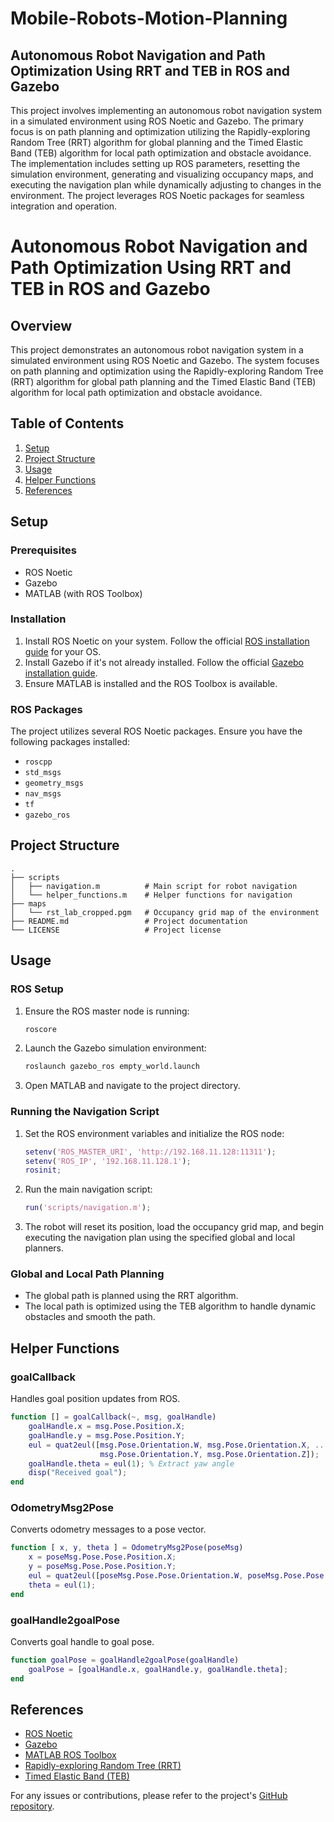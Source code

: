 # Mobile-Robots-Motion-Planning
## Autonomous Robot Navigation and Path Optimization Using RRT and TEB in ROS and Gazebo

This project involves implementing an autonomous robot navigation system in a simulated environment using ROS Noetic and Gazebo. The primary focus is on path planning and optimization utilizing the Rapidly-exploring Random Tree (RRT) algorithm for global planning and the Timed Elastic Band (TEB) algorithm for local path optimization and obstacle avoidance. The implementation includes setting up ROS parameters, resetting the simulation environment, generating and visualizing occupancy maps, and executing the navigation plan while dynamically adjusting to changes in the environment. The project leverages ROS Noetic packages for seamless integration and operation.
# Autonomous Robot Navigation and Path Optimization Using RRT and TEB in ROS and Gazebo

## Overview

This project demonstrates an autonomous robot navigation system in a simulated environment using ROS Noetic and Gazebo. The system focuses on path planning and optimization using the Rapidly-exploring Random Tree (RRT) algorithm for global path planning and the Timed Elastic Band (TEB) algorithm for local path optimization and obstacle avoidance.

## Table of Contents

1. [Setup](#setup)
2. [Project Structure](#project-structure)
3. [Usage](#usage)
4. [Helper Functions](#helper-functions)
5. [References](#references)

## Setup

### Prerequisites

- ROS Noetic
- Gazebo
- MATLAB (with ROS Toolbox)

### Installation

1. Install ROS Noetic on your system. Follow the official [ROS installation guide](http://wiki.ros.org/noetic/Installation) for your OS.
2. Install Gazebo if it's not already installed. Follow the official [Gazebo installation guide](http://gazebosim.org/tutorials?tut=install_ubuntu&cat=install).
3. Ensure MATLAB is installed and the ROS Toolbox is available.

### ROS Packages

The project utilizes several ROS Noetic packages. Ensure you have the following packages installed:

- `roscpp`
- `std_msgs`
- `geometry_msgs`
- `nav_msgs`
- `tf`
- `gazebo_ros`

## Project Structure

```
.
├── scripts
│   ├── navigation.m          # Main script for robot navigation
│   └── helper_functions.m    # Helper functions for navigation
├── maps
│   └── rst_lab_cropped.pgm   # Occupancy grid map of the environment
├── README.md                 # Project documentation
└── LICENSE                   # Project license
```

## Usage

### ROS Setup

1. Ensure the ROS master node is running:

    ```bash
    roscore
    ```

2. Launch the Gazebo simulation environment:

    ```bash
    roslaunch gazebo_ros empty_world.launch
    ```

3. Open MATLAB and navigate to the project directory.

### Running the Navigation Script

1. Set the ROS environment variables and initialize the ROS node:

    ```matlab
    setenv('ROS_MASTER_URI', 'http://192.168.11.128:11311');
    setenv('ROS_IP', '192.168.11.128.1');
    rosinit;
    ```

2. Run the main navigation script:

    ```matlab
    run('scripts/navigation.m');
    ```

3. The robot will reset its position, load the occupancy grid map, and begin executing the navigation plan using the specified global and local planners.

### Global and Local Path Planning

- The global path is planned using the RRT algorithm.
- The local path is optimized using the TEB algorithm to handle dynamic obstacles and smooth the path.

## Helper Functions

### goalCallback

Handles goal position updates from ROS.

```matlab
function [] = goalCallback(~, msg, goalHandle)
    goalHandle.x = msg.Pose.Position.X;
    goalHandle.y = msg.Pose.Position.Y;
    eul = quat2eul([msg.Pose.Orientation.W, msg.Pose.Orientation.X, ...
                    msg.Pose.Orientation.Y, msg.Pose.Orientation.Z]);
    goalHandle.theta = eul(1); % Extract yaw angle
    disp("Received goal");
end
```

### OdometryMsg2Pose

Converts odometry messages to a pose vector.

```matlab
function [ x, y, theta ] = OdometryMsg2Pose(poseMsg)
    x = poseMsg.Pose.Pose.Position.X;
    y = poseMsg.Pose.Pose.Position.Y;
    eul = quat2eul([poseMsg.Pose.Pose.Orientation.W, poseMsg.Pose.Pose.Orientation.X,  poseMsg.Pose.Pose.Orientation.Y, poseMsg.Pose.Pose.Orientation.Z]);
    theta = eul(1);
end
```

### goalHandle2goalPose

Converts goal handle to goal pose.

```matlab
function goalPose = goalHandle2goalPose(goalHandle)
    goalPose = [goalHandle.x, goalHandle.y, goalHandle.theta];
end
```

## References

- [ROS Noetic](http://wiki.ros.org/noetic)
- [Gazebo](http://gazebosim.org/)
- [MATLAB ROS Toolbox](https://www.mathworks.com/products/ros.html)
- [Rapidly-exploring Random Tree (RRT)](https://en.wikipedia.org/wiki/Rapidly-exploring_random_tree)
- [Timed Elastic Band (TEB)](http://wiki.ros.org/teb_local_planner)

For any issues or contributions, please refer to the project's [GitHub repository](https://github.com/yourusername/robot_navigation_project).

